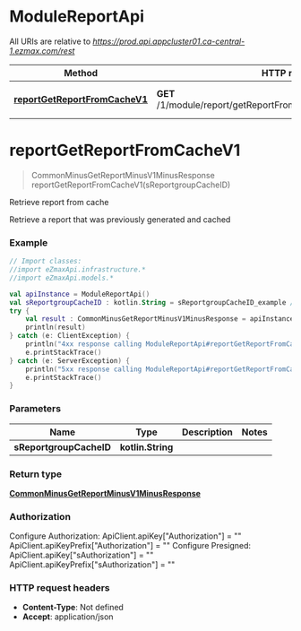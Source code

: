# ModuleReportApi

All URIs are relative to *https://prod.api.appcluster01.ca-central-1.ezmax.com/rest*

Method | HTTP request | Description
------------- | ------------- | -------------
[**reportGetReportFromCacheV1**](ModuleReportApi.md#reportGetReportFromCacheV1) | **GET** /1/module/report/getReportFromCache/{sReportgroupCacheID} | Retrieve report from cache


<a id="reportGetReportFromCacheV1"></a>
# **reportGetReportFromCacheV1**
> CommonMinusGetReportMinusV1MinusResponse reportGetReportFromCacheV1(sReportgroupCacheID)

Retrieve report from cache

Retrieve a report that was previously generated and cached

### Example
```kotlin
// Import classes:
//import eZmaxApi.infrastructure.*
//import eZmaxApi.models.*

val apiInstance = ModuleReportApi()
val sReportgroupCacheID : kotlin.String = sReportgroupCacheID_example // kotlin.String | 
try {
    val result : CommonMinusGetReportMinusV1MinusResponse = apiInstance.reportGetReportFromCacheV1(sReportgroupCacheID)
    println(result)
} catch (e: ClientException) {
    println("4xx response calling ModuleReportApi#reportGetReportFromCacheV1")
    e.printStackTrace()
} catch (e: ServerException) {
    println("5xx response calling ModuleReportApi#reportGetReportFromCacheV1")
    e.printStackTrace()
}
```

### Parameters

Name | Type | Description  | Notes
------------- | ------------- | ------------- | -------------
 **sReportgroupCacheID** | **kotlin.String**|  |

### Return type

[**CommonMinusGetReportMinusV1MinusResponse**](CommonMinusGetReportMinusV1MinusResponse.md)

### Authorization


Configure Authorization:
    ApiClient.apiKey["Authorization"] = ""
    ApiClient.apiKeyPrefix["Authorization"] = ""
Configure Presigned:
    ApiClient.apiKey["sAuthorization"] = ""
    ApiClient.apiKeyPrefix["sAuthorization"] = ""

### HTTP request headers

 - **Content-Type**: Not defined
 - **Accept**: application/json

